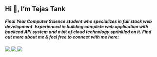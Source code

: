 ## Hi 👋, I‘m Tejas Tank

##### Final Year Computer Science student who specializes in full stack web development. Experienced in building complete web application with backend API system and a bit of cloud technology sprinkled on it. Find out more about me & feel free to connect with me here:

<a target="_blank" href="https://www.linkedin.com/in/majordwarf/">
    <img src="https://img.shields.io/badge/linkedin-%230077B5.svg?&style=for-the-badge&logo=linkedin&logoColor=white" />
</a>
<a target="_blank" href="https://majordwarf.me">
    <img src="https://img.shields.io/badge/Blog-%23CC0000.svg?&style=for-the-badge&logo=Rss&logoColor=white" />
</a>
<a target="_blank" href="mailto:tejastank10@gmail.com">
    <img src="https://img.shields.io/badge/Email-%23C14438.svg?&style=for-the-badge&logo=gmail&logoColor=white" />
</a>
